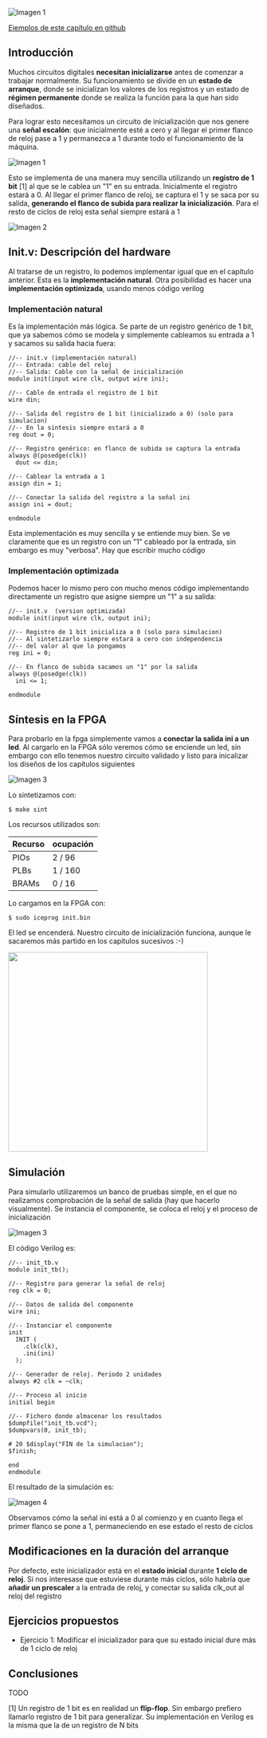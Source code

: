 ![Imagen 1](https://github.com/Obijuan/open-fpga-verilog-tutorial/raw/master/tutorial/ICESTICK/T09-inicializador/images/init-2.png)

[Ejemplos de este capítulo en github](https://github.com/Obijuan/open-fpga-verilog-tutorial/tree/master/tutorial/ICESTICK/T09-inicializador)

## Introducción
Muchos circuitos digitales **necesitan inicializarse** antes de comenzar a trabajar normalmente. Su funcionamiento se divide en un **estado de arranque**, donde se inicializan los valores de los registros y un estado de **régimen permanente** donde se realiza la función para la que han sido diseñados.

Para lograr esto necesitamos un circuito de inicialización que nos genere una **señal escalón**: que inicialmente esté a cero y al llegar el primer flanco de reloj pase a 1 y permanezca a 1 durante todo el funcionamiento de la máquina.

![Imagen 1](https://github.com/Obijuan/open-fpga-verilog-tutorial/raw/master/tutorial/ICESTICK/T09-inicializador/images/init-2.png)

Esto se implementa de una manera muy sencilla utilizando un **registro de 1 bit** [1] al que se le cablea un "1" en su entrada. Inicialmente el registro estará a 0. Al llegar el primer flanco de reloj, se captura el 1 y se saca por su salida, **generando el flanco de subida para realizar la inicialización**. Para el resto de ciclos de reloj esta señal siempre estará a 1

![Imagen 2](https://github.com/Obijuan/open-fpga-verilog-tutorial/raw/master/tutorial/ICESTICK/T09-inicializador/images/init-3.png)

## Init.v: Descripción del hardware

Al tratarse de un registro, lo podemos implementar igual que en el capítulo anterior. Esta es la **implementación natural**. Otra posibilidad es hacer una **implementación optimizada**, usando menos código verilog

### Implementación natural

Es la implementación más lógica. Se parte de un registro genérico de 1 bit, que ya sabemos cómo se modela y simplemente cableamos su entrada a 1 y sacamos su salida hacia fuera:

    //-- init.v (implementación natural)
    //-- Entrada: cable del reloj
    //-- Salida: Cable con la señal de inicialización
    module init(input wire clk, output wire ini);
    
    //-- Cable de entrada el registro de 1 bit
    wire din;
    
    //-- Salida del registro de 1 bit (inicializado a 0) (solo para simulacion)
    //-- En la sintesis siempre estará a 0
    reg dout = 0;

    //-- Registro genérico: en flanco de subida se captura la entrada
    always @(posedge(clk))
      dout <= din;
    
    //-- Cablear la entrada a 1
    assign din = 1;
    
    //-- Conectar la salida del registro a la señal ini
    assign ini = dout;
    
    endmodule

Esta implementación es muy sencilla y se entiende muy bien. Se ve claramente que es un registro con un "1" cableado por la entrada, sin embargo es muy "verbosa". Hay que escribir mucho código

### Implementación optimizada

Podemos hacer lo mismo pero con mucho menos código implementando directamente un registro que asigne siempre un "1" a su salida:

    //-- init.v  (version optimizada)
    module init(input wire clk, output ini);

    //-- Registro de 1 bit inicializa a 0 (solo para simulacion)
    //-- Al sintetizarlo siempre estará a cero con independencia 
    //-- del valor al que lo pongamos
    reg ini = 0;
    
    //-- En flanco de subida sacamos un "1" por la salida
    always @(posedge(clk))
      ini <= 1;
    
    endmodule

## Síntesis en la FPGA

Para probarlo en la fpga simplemente vamos a **conectar la salida ini a un led**. Al cargarlo en la FPGA sólo veremos cómo se enciende un led, sin embargo con ello tenemos nuestro circuito validado y listo para inicalizar los diseños de los capítulos siguientes

![Imagen 3](https://github.com/Obijuan/open-fpga-verilog-tutorial/raw/master/tutorial/ICESTICK/T09-inicializador/images/init-1.png)

Lo sintetizamos con:

    $ make sint

Los recursos utilizados son:

| Recurso  | ocupación
|----------|-----------
|PIOs      | 2 / 96
|PLBs      | 1 / 160
|BRAMs     | 0 / 16

Lo cargamos en la FPGA con:

    $ sudo iceprog init.bin

El led se encenderá. Nuestro circuito de inicialización funciona, aunque le sacaremos más partido en los capítulos sucesivos :-)

<img src="https://github.com/Obijuan/open-fpga-verilog-tutorial/raw/master/tutorial/ICESTICK/T09-inicializador/images/T09-init-iCEstorm-1.png" width="400" align="center">

## Simulación

Para simularlo utilizaremos un banco de pruebas simple, en el que no realizamos comprobación de la señal de salida (hay que hacerlo visualmente).  Se instancia el componente, se coloca el reloj y el proceso de inicialización

![Imagen 3](https://github.com/Obijuan/open-fpga-verilog-tutorial/raw/master/tutorial/ICESTICK/T09-inicializador/images/init-4.png)

El código Verilog es:

    //-- init_tb.v
    module init_tb();
    
    //-- Registro para generar la señal de reloj
    reg clk = 0;
    
    //-- Datos de salida del componente
    wire ini;
    
    //-- Instanciar el componente
    init 
      INIT (
        .clk(clk),
        .ini(ini)
      );
    
    //-- Generador de reloj. Periodo 2 unidades
    always #2 clk = ~clk;
    
    //-- Proceso al inicio
    initial begin

    //-- Fichero donde almacenar los resultados
    $dumpfile("init_tb.vcd");
    $dumpvars(0, init_tb);

    # 20 $display("FIN de la simulacion");
    $finish;

    end
    endmodule

El resultado de la simulación es:

![Imagen 4](https://github.com/Obijuan/open-fpga-verilog-tutorial/raw/master/tutorial/ICESTICK/T09-inicializador/images/T09-init-sim.png)

Observamos cómo la señal ini está a 0 al comienzo y en cuanto llega el primer flanco se pone a 1, permaneciendo en ese estado el resto de ciclos

## Modificaciones en la duración del arranque
Por defecto, este inicializador está en el **estado inicial** durante **1 ciclo de reloj**. Si nos interesase que estuviese durante más ciclos, sólo habría que **añadir un prescaler** a la entrada de reloj, y conectar su salida clk_out al reloj del registro

## Ejercicios propuestos
* Ejercicio 1: Modificar el inicializador para que su estado inicial dure más de 1 ciclo de reloj

## Conclusiones
TODO

[1] Un registro de 1 bit es en realidad un **flip-flop**. Sin embargo prefiero llamarlo registro de 1 bit para generalizar. Su implementación en Verilog es la misma que la de un registro de N bits

